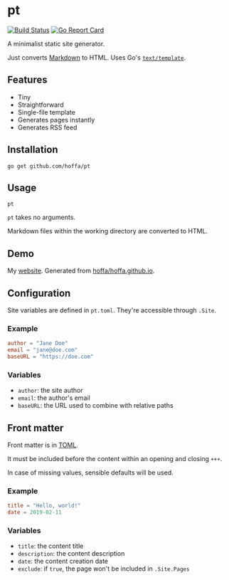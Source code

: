 # pt

[![Build Status](https://travis-ci.org/hoffa/pt.svg?branch=master)](https://travis-ci.org/hoffa/pt) [![Go Report Card](https://goreportcard.com/badge/github.com/hoffa/pt)](https://goreportcard.com/report/github.com/hoffa/pt)

A minimalist static site generator.

Just converts [Markdown](https://daringfireball.net/projects/markdown/syntax) to HTML. Uses Go's [`text/template`](https://golang.org/pkg/text/template/).

## Features

- Tiny
- Straightforward
- Single-file template
- Generates pages instantly
- Generates RSS feed

## Installation

```shell
go get github.com/hoffa/pt
```

## Usage

```shell
pt
```

`pt` takes no arguments.

Markdown files within the working directory are converted to HTML.

## Demo

My [website](https://rehn.me). Generated from [hoffa/hoffa.github.io](https://github.com/hoffa/hoffa.github.io).

## Configuration

Site variables are defined in `pt.toml`. They're accessible through `.Site`.

### Example

```toml
author = "Jane Doe"
email = "jane@doe.com"
baseURL = "https://doe.com"
```

### Variables

- `author`: the site author
- `email`: the author's email
- `baseURL`: the URL used to combine with relative paths

## Front matter

Front matter is in [TOML](https://github.com/toml-lang/toml).

It must be included before the content within an opening and closing `+++`.

In case of missing values, sensible defaults will be used.

### Example

```toml
title = "Hello, world!"
date = 2019-02-11
```

### Variables

- `title`: the content title
- `description`: the content description
- `date`: the content creation date
- `exclude`: if `true`, the page won't be included in `.Site.Pages`
